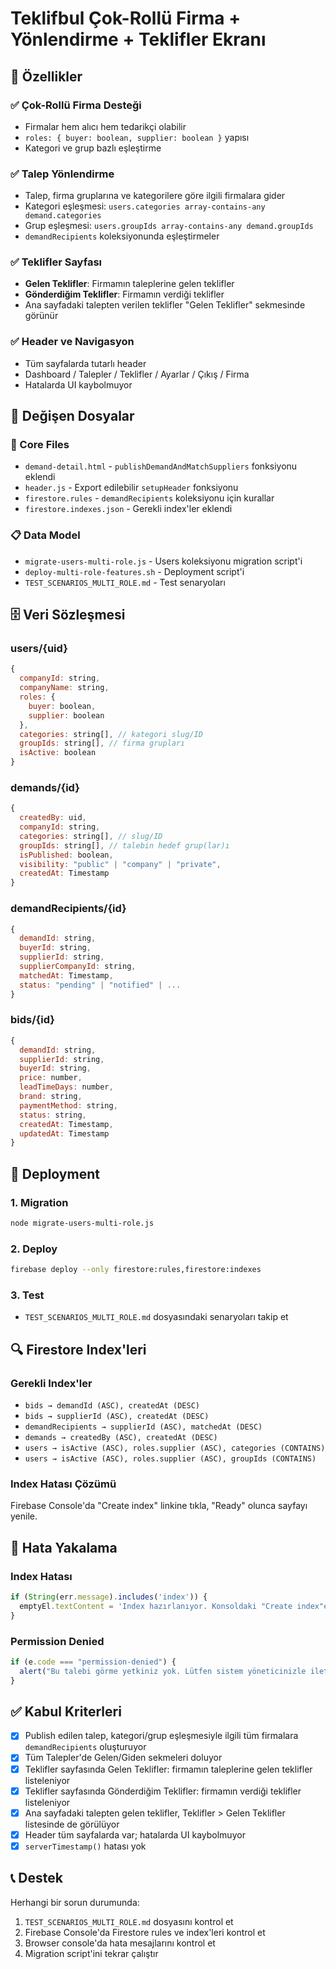 # Teklifbul Çok-Rollü Firma + Yönlendirme + Teklifler Ekranı

## 🎯 Özellikler

### ✅ Çok-Rollü Firma Desteği
- Firmalar hem alıcı hem tedarikçi olabilir
- `roles: { buyer: boolean, supplier: boolean }` yapısı
- Kategori ve grup bazlı eşleştirme

### ✅ Talep Yönlendirme
- Talep, firma gruplarına ve kategorilere göre ilgili firmalara gider
- Kategori eşleşmesi: `users.categories array-contains-any demand.categories`
- Grup eşleşmesi: `users.groupIds array-contains-any demand.groupIds`
- `demandRecipients` koleksiyonunda eşleştirmeler

### ✅ Teklifler Sayfası
- **Gelen Teklifler**: Firmamın taleplerine gelen teklifler
- **Gönderdiğim Teklifler**: Firmamın verdiği teklifler
- Ana sayfadaki talepten verilen teklifler "Gelen Teklifler" sekmesinde görünür

### ✅ Header ve Navigasyon
- Tüm sayfalarda tutarlı header
- Dashboard / Talepler / Teklifler / Ayarlar / Çıkış / Firma
- Hatalarda UI kaybolmuyor

## 📁 Değişen Dosyalar

### 🔧 Core Files
- `demand-detail.html` - `publishDemandAndMatchSuppliers` fonksiyonu eklendi
- `header.js` - Export edilebilir `setupHeader` fonksiyonu
- `firestore.rules` - `demandRecipients` koleksiyonu için kurallar
- `firestore.indexes.json` - Gerekli index'ler eklendi

### 📋 Data Model
- `migrate-users-multi-role.js` - Users koleksiyonu migration script'i
- `deploy-multi-role-features.sh` - Deployment script'i
- `TEST_SCENARIOS_MULTI_ROLE.md` - Test senaryoları

## 🗄️ Veri Sözleşmesi

### users/{uid}
```javascript
{
  companyId: string,
  companyName: string,
  roles: { 
    buyer: boolean, 
    supplier: boolean 
  },
  categories: string[], // kategori slug/ID
  groupIds: string[], // firma grupları
  isActive: boolean
}
```

### demands/{id}
```javascript
{
  createdBy: uid,
  companyId: string,
  categories: string[], // slug/ID
  groupIds: string[], // talebin hedef grup(lar)ı
  isPublished: boolean,
  visibility: "public" | "company" | "private",
  createdAt: Timestamp
}
```

### demandRecipients/{id}
```javascript
{
  demandId: string,
  buyerId: string,
  supplierId: string,
  supplierCompanyId: string,
  matchedAt: Timestamp,
  status: "pending" | "notified" | ...
}
```

### bids/{id}
```javascript
{
  demandId: string,
  supplierId: string,
  buyerId: string,
  price: number,
  leadTimeDays: number,
  brand: string,
  paymentMethod: string,
  status: string,
  createdAt: Timestamp,
  updatedAt: Timestamp
}
```

## 🚀 Deployment

### 1. Migration
```bash
node migrate-users-multi-role.js
```

### 2. Deploy
```bash
firebase deploy --only firestore:rules,firestore:indexes
```

### 3. Test
- `TEST_SCENARIOS_MULTI_ROLE.md` dosyasındaki senaryoları takip et

## 🔍 Firestore Index'leri

### Gerekli Index'ler
- `bids → demandId (ASC), createdAt (DESC)`
- `bids → supplierId (ASC), createdAt (DESC)`
- `demandRecipients → supplierId (ASC), matchedAt (DESC)`
- `demands → createdBy (ASC), createdAt (DESC)`
- `users → isActive (ASC), roles.supplier (ASC), categories (CONTAINS)`
- `users → isActive (ASC), roles.supplier (ASC), groupIds (CONTAINS)`

### Index Hatası Çözümü
Firebase Console'da "Create index" linkine tıkla, "Ready" olunca sayfayı yenile.

## 🐛 Hata Yakalama

### Index Hatası
```javascript
if (String(err.message).includes('index')) {
  emptyEl.textContent = 'Index hazırlanıyor. Konsoldaki "Create index"e tıklayıp Ready olunca sayfayı yenileyin.';
}
```

### Permission Denied
```javascript
if (e.code === "permission-denied") {
  alert("Bu talebi görme yetkiniz yok. Lütfen sistem yöneticinizle iletişime geçin.");
}
```

## ✅ Kabul Kriterleri

- [x] Publish edilen talep, kategori/grup eşleşmesiyle ilgili tüm firmalara `demandRecipients` oluşturuyor
- [x] Tüm Talepler'de Gelen/Giden sekmeleri doluyor
- [x] Teklifler sayfasında Gelen Teklifler: firmamın taleplerine gelen teklifler listeleniyor
- [x] Teklifler sayfasında Gönderdiğim Teklifler: firmamın verdiği teklifler listeleniyor
- [x] Ana sayfadaki talepten gelen teklifler, Teklifler > Gelen Teklifler listesinde de görülüyor
- [x] Header tüm sayfalarda var; hatalarda UI kaybolmuyor
- [x] `serverTimestamp()` hatası yok

## 📞 Destek

Herhangi bir sorun durumunda:
1. `TEST_SCENARIOS_MULTI_ROLE.md` dosyasını kontrol et
2. Firebase Console'da Firestore rules ve index'leri kontrol et
3. Browser console'da hata mesajlarını kontrol et
4. Migration script'ini tekrar çalıştır
